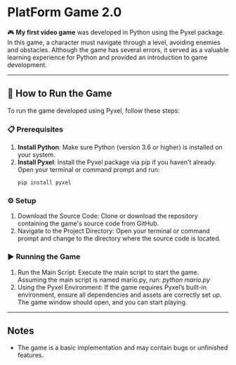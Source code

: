# PlatForm Game 2.0

🎮 **My first video game** was developed in Python using the Pyxel package. In this game, a character must navigate through a level, avoiding enemies and obstacles. Although the game has several errors, it served as a valuable learning experience for Python and provided an introduction to game development.

---

## 🚀 How to Run the Game

To run the game developed using Pyxel, follow these steps:

### 📋 Prerequisites

1. **Install Python**: Make sure Python (version 3.6 or higher) is installed on your system.
2. **Install Pyxel**: Install the Pyxel package via pip if you haven't already. Open your terminal or command prompt and run:
   ```bash
   pip install pyxel

### ⚙️ Setup
1. Download the Source Code: Clone or download the repository containing the game's source code from GitHub.
2. Navigate to the Project Directory: Open your terminal or command prompt and change to the directory where the source code is located.

### ▶️ Running the Game
1. Run the Main Script: Execute the main script to start the game. Assuming the main script is named mario.py, run: _python mario.py_
2. Using the Pyxel Environment: If the game requires Pyxel’s built-in environment, ensure all dependencies and assets are correctly set up. The game window should open, and you can start playing.

---

## Notes
- The game is a basic implementation and may contain bugs or unfinished features.

